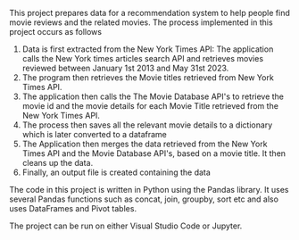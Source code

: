 This project prepares data for a recommendation system to help people find movie reviews and the related movies. The process implemented in this project occurs as follows
1) Data is first extracted from the New York Times API: The application calls the New York times articles search API and retrieves movies reviewed between January 1st 2013 and May 31st 2023.
2) The program then retrieves the Movie titles retrieved from New York Times API.
3) The application then calls the The Movie Database API's to retrieve the movie id and the movie details for each Movie Title retrieved from the New York Times API.
4) The process then saves all the relevant movie details to a dictionary which is later converted to a dataframe
5) The Application then merges the data retrieved from the New York Times API and the Movie Database API's, based on a movie title. It then cleans up the data.
6) Finally, an output file is created containing the data

The code in this project is written in Python using the Pandas library. It uses several Pandas functions such as concat, join, groupby, sort etc and also uses DataFrames and Pivot tables.

The project can be run on either Visual Studio Code or Jupyter.
